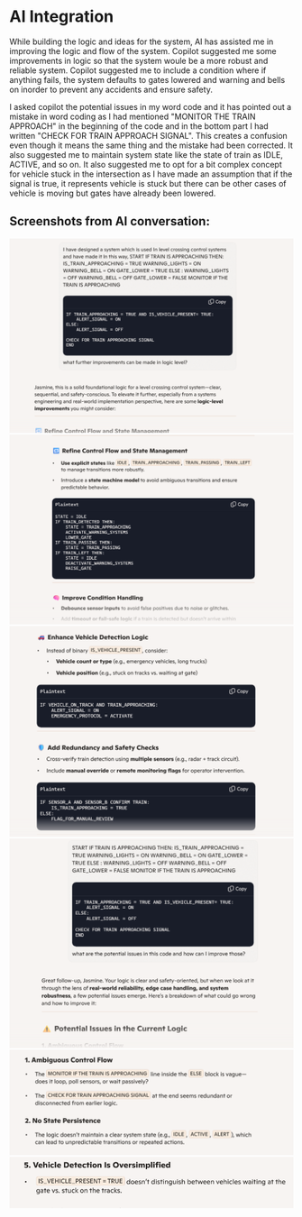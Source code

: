 # AI Integration

While building the logic and ideas for the system, AI has assisted me in improving the logic and flow of the system. Copilot suggested me some improvements in logic so that the system woule be a more robust and reliable system. Copilot suggested me to include a condition where if anything fails, the system defaults to gates lowered and warning and bells on inorder to prevent any accidents and ensure safety.

I asked copilot the potential issues in my word code and it has pointed out a mistake in word coding as I had mentioned "MONITOR THE TRAIN APPROACH" in the beginning of the code and in the bottom part I had written "CHECK FOR TRAIN APPROACH SIGNAL". This creates a confusion even though it means the same thing and the mistake had been corrected. It also suggested me to maintain system state like the state of train as IDLE, ACTIVE, and so on.
It also suggested me to opt for a bit complex concept for vehicle stuck in the intersection as I have made an assumption that if the signal is true, it represents vehicle is stuck but there can be other cases of vehicle is moving but gates have already been lowered.

## Screenshots from AI conversation:

![alt text](<images/Screenshot 2025-08-18 230921.png>)
![alt text](<images/Screenshot 2025-08-18 230932.png>)
![alt text](<images/Screenshot 2025-08-18 230943.png>)
![alt text](<images/Screenshot 2025-08-18 231518.png>)
![alt text](<images/Screenshot 2025-08-18 231526.png>)
![alt text](<images/Screenshot 2025-08-18 231532.png>)
